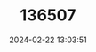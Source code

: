 ---
title: "136507"
category: "Eothenomys cachinus"
draft: false
date: 2024-02-22 13:03:51
languages:
  English: ["Kachin Chinese Vole", "Kachin Red-backed Vole"]
  Chinese: ["Keqin Rongshu"]
---
